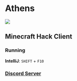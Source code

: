 <p align="center"><h1>Athens</h1><a href="https://github.com/MandoGamin/Athens/releases/download/v2.0.0/athens-2.0.0.jar"><img src="https://img.shields.io/github/actions/workflow/status/MandoGamin/Athens/build.yml?branch=main&label=Download&logo=alacritty&logoColor=f00"></a></p>


## Minecraft Hack Client

### Running

**IntelliJ**: <kbd>`SHIFT`</kbd> + <kbd>`F10`</kbd>

### [Discord Server](https://discord.gg/rQC3DqQqn3)
